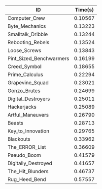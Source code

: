 |ID|Time(s)|
|-|-|
|Computer_Crew|0.10567|
|Byte_Mechanics|0.13223|
|Smalltalk_Dribble|0.13244|
|Rebooting_Rebels|0.13524|
|Loose_Screws|0.13843|
|Pint_Sized_Benchwarmers|0.16199|
|Creed_Symbol|0.18655|
|Prime_Calculus|0.22294|
|Grapevine_Squad|0.23021|
|Gonzo_Brutes|0.24699|
|Digital_Destroyers|0.25011|
|Hackerjacks|0.25089|
|Artful_Maneuvers|0.26790|
|Beasts|0.28713|
|Key_to_Innovation|0.29765|
|Blackouts|0.33962|
|The_ERROR_List|0.36609|
|Pseudo_Boom|0.41579|
|Digitally_Destroyed|0.41657|
|The_Hit_Blunders|0.46737|
|Rug_Heed_Bend|0.57557|
